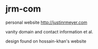 # jrm-com
personal website http://justinrmeyer.com

vanity domain and contact information et al.

design found on hossain-khan's website
